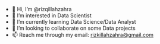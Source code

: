 - 👋 Hi, I’m @rizqillahzahra
- 👀 I’m interested in Data Scientist
- 🌱 I’m currently learning Data Science/Data Analyst
- 💞️ I’m looking to collaborate on some Data projects
- 📫 Reach me through my email: rizkillahzahra@gmail.com

<!---
rizqillahzahra/rizqillahzahra is a ✨ special ✨ repository because its `README.md` (this file) appears on your GitHub profile.
You can click the Preview link to take a look at your changes.
--->
